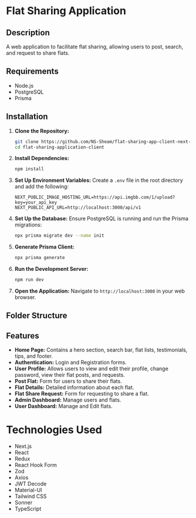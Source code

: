 # Flat Sharing Application

## Description

A web application to facilitate flat sharing, allowing users to post, search, and request to share flats.

## Requirements

- Node.js
- PostgreSQL
- Prisma

## Installation

1. **Clone the Repository:**

   ```bash
   git clone https://github.com/NS-Sheam/flat-sharing-app-client-next-js.git
   cd flat-sharing-application-client
   ```

2. **Install Dependencies:**

   ```bash
   npm install
   ```

3. **Set Up Environment Variables:**
   Create a `.env` file in the root directory and add the following:

   ```env
   NEXT_PUBLIC_IMAGE_HOSTING_URL=https://api.imgbb.com/1/upload?key=your_api_key
   NEXT_PUBLIC_API_URL=http://localhost:3000/api/v1
   ```

4. **Set Up the Database:**
   Ensure PostgreSQL is running and run the Prisma migrations:

   ```bash
   npx prisma migrate dev --name init
   ```

5. **Generate Prisma Client:**

   ```bash
   npx prisma generate
   ```

6. **Run the Development Server:**

   ```bash
   npm run dev
   ```

7. **Open the Application:**
   Navigate to `http://localhost:3000` in your web browser.

## Folder Structure

## Features

- **Home Page:** Contains a hero section, search bar, flat lists, testimonials, tips, and footer.
- **Authentication:** Login and Registration forms.
- **User Profile:** Allows users to view and edit their profile, change password, view their flat posts, and requests.
- **Post Flat:** Form for users to share their flats.
- **Flat Details:** Detailed information about each flat.
- **Flat Share Request:** Form for requesting to share a flat.
- **Admin Dashboard:** Manage users and flats.
- **User Dashboard:** Manage and Edit flats.

# Technologies Used

- Next.js
- React
- Redux
- React Hook Form
- Zod
- Axios
- JWT Decode
- Material-UI
- Tailwind CSS
- Sonner
- TypeScript
